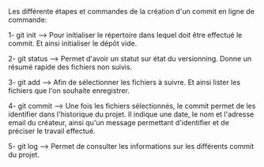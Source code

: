 Les différente étapes et commandes de la création d'un commit en ligne de commande:

1- git init --> Pour initialiser le répertoire dans lequel doit être effectué le commit. Et ainsi initialiser le dépôt vide.

2- git status --> Permet d'avoir un statut sur état du versionning. Donne un résumé rapide des fichiers non suivis.

3- git add --> Afin de sélectionner les fichiers à suivre. Et ainsi lister les fichiers que l'on souhaite enregistrer.

4- git commit --> Une fois les fichiers sélectionnés, le commit permet de les identifier dans l'historique du projet. Il indique une date, le nom et l'adresse email du créateur, ainsi qu'un message permettant d'identifier et de préciser le travail effectué.

5- git log --> Permet de consulter les informations sur les différents commit du projet.
